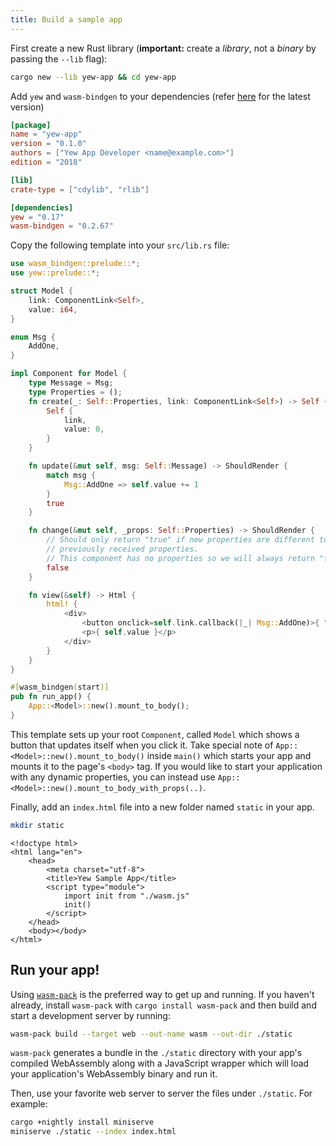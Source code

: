 ```yaml
---
title: Build a sample app
---
```

First create a new Rust library \(**important:** create a _library_, not a _binary_ by passing the `--lib` flag\):

```bash
cargo new --lib yew-app && cd yew-app
```

Add `yew` and `wasm-bindgen` to your dependencies \(refer [here](https://docs.rs/yew) for the latest version\)

```toml title="Cargo.toml"
[package]
name = "yew-app"
version = "0.1.0"
authors = ["Yew App Developer <name@example.com>"]
edition = "2018"

[lib]
crate-type = ["cdylib", "rlib"]

[dependencies]
yew = "0.17"
wasm-bindgen = "0.2.67"
```

Copy the following template into your `src/lib.rs` file:

```rust title="src/lib.rs"
use wasm_bindgen::prelude::*;
use yew::prelude::*;

struct Model {
    link: ComponentLink<Self>,
    value: i64,
}

enum Msg {
    AddOne,
}

impl Component for Model {
    type Message = Msg;
    type Properties = ();
    fn create(_: Self::Properties, link: ComponentLink<Self>) -> Self {
        Self {
            link,
            value: 0,
        }
    }

    fn update(&mut self, msg: Self::Message) -> ShouldRender {
        match msg {
            Msg::AddOne => self.value += 1
        }
        true
    }

    fn change(&mut self, _props: Self::Properties) -> ShouldRender {
        // Should only return "true" if new properties are different to
        // previously received properties.
        // This component has no properties so we will always return "false".
        false
    }

    fn view(&self) -> Html {
        html! {
            <div>
                <button onclick=self.link.callback(|_| Msg::AddOne)>{ "+1" }</button>
                <p>{ self.value }</p>
            </div>
        }
    }
}

#[wasm_bindgen(start)]
pub fn run_app() {
    App::<Model>::new().mount_to_body();
}
```

This template sets up your root `Component`, called `Model` which shows a button that updates itself when you click it. Take special note of `App::<Model>::new().mount_to_body()` inside `main()` which starts your app and mounts it to the page's `<body>` tag. If you would like to start your application with any dynamic properties, you can instead use `App::<Model>::new().mount_to_body_with_props(..)`.

Finally, add an `index.html` file into a new folder named `static` in your app.

```bash
mkdir static
```

```markup title="index.html"
<!doctype html>
<html lang="en">
    <head>
        <meta charset="utf-8">
        <title>Yew Sample App</title>
        <script type="module">
            import init from "./wasm.js"
            init()
        </script>
    </head>
    <body></body>
</html>
```

## Run your app!

Using [`wasm-pack`](https://rustwasm.github.io/docs/wasm-pack/) is the preferred way to get up and 
running. If you haven't already, install `wasm-pack` with `cargo install wasm-pack` and then build 
and start a development server by running:

```bash
wasm-pack build --target web --out-name wasm --out-dir ./static
```

`wasm-pack` generates a bundle in the `./static` directory with your app's compiled WebAssembly 
along with a JavaScript wrapper which will load your application's WebAssembly binary and run it.

Then, use your favorite web server to server the files under `./static`. For example:

```bash
cargo +nightly install miniserve
miniserve ./static --index index.html
```


